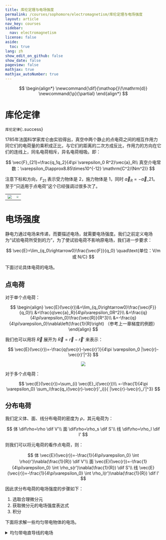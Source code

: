 ```yaml
---
title: 库伦定理与电场强度
permalink: /courses/sophomore/electromagnetism/库伦定理与电场强度
layout: article
nav_key: courses
sidebar:
  nav: electromagnetism
license: false
aside:
  toc: true
lang: zh
show_edit_on_github: false
show_date: false
pageview: false
mathjax: true
mathjax_autoNumber: true
---
```


<!--more-->

$$
\begin{align*}
\newcommand{\dif}{\mathop{}\!\mathrm{d}}
\newcommand{\p}{\partial}
\end{align*}
$$

# 库伦定律

`库伦定律`{:.success}

1785年法国科学家库仑由实验得出，真空中两个静止的点电荷之间的相互作用力同它们的电荷量的乘积成正比，与它们的距离的二次方成反比，作用力的方向在它们的连线上，同名电荷相斥，异名电荷相吸。即：

$$
\vec{F}_{21}=\frac{q_1q_2}{4\pi \varepsilon_0 R^2}\vec{a}_R\\
真空介电常数：\varepsilon_0\approx8.85\times10^{-12} \mathrm{C^2/(Nm^2)}
$$

注意下标和方向，$F_{21}$ 表示受力物体是 2，施力物体是 1，同时 $\vec{a}_R=-\vec{a}\_{21}$。至于“只适用于点电荷”这个已经强调过很多次了。

<!--https://physicscatalyst.com/elec/Coulombs-law-in-vector-form.png-->

<table>
<tr>
<td><img src="https://i.loli.net/2020/04/14/8V6SJCoMnfmQwKg.png" style="zoom:80%"></td>
<td><img src="https://upload.wikimedia.org/wikipedia/commons/0/04/Bcoulomb.png" style="zoom:40%"></td>
</tr>
</table>

# 电场强度

静电力通过电场来传递，而要描述电场，就需要电场强度。我们之前定义电场为“试验电荷所受到的力”，为了使试验电荷不影响原电场，我们进一步要求：

$$
\vec{E}=\lim_{q_0\rightarrow0}\frac{\vec{F}}{q_0} \quad\text{单位：V/m 或 N/C}
$$

下面讨论具体电荷的电场。

## 点电荷

对于单个点电荷：

$$
\begin{align}
\vec{E}(\vec{r})&=\lim_{q_0\rightarrow0}\frac{\vec{F}}{q_0}\\
&=\frac{q\vec{a}_R}{4\pi\varepsilon_0R^2}\\
&=\frac{q}{4\pi\varepsilon_0}\frac{\vec{R}}{R^3}\\
&=-\frac{q}{4\pi\varepsilon_0}\nabla\left(\frac{1}{R}\right) （参考上一章梯度的例题）
\end{align}
$$

我们也可以用将 $\vec{R}$ 展开为 $\vec{R}=\vec{r}-\vec{r}'$ 来表示：

$$
\vec{E}(\vec{r})=-\frac{q(\vec{r}-\vec{r}')}{4\pi \varepsilon_0 |\vec{r}-\vec{r}'|^3}
$$
<center><img src="https://i.loli.net/2020/03/23/fDbx53aJvhMEFnX.jpg" style="zoom:90%"></center>

对于多个点电荷：

$$
\vec{E}(\vec{r})=\sum_{i} \vec{E}_i(\vec{r})\\
=-\frac{1}{4\pi \varepsilon_0} \sum_i\frac{q_i(\vec{r}-\vec{r}'_i)}{ |\vec{r}-\vec{r}_i'|^3}
$$

## 分布电荷

我们定义体、面、线分布电荷的密度为 $\rho$，其元电荷为：

$$
体 \dif\rho=\rho \dif V'\\
面 \dif\rho=\rho_s \dif S'\\
线 \dif\rho=\rho_l \dif l'
$$

则我们可以将元电荷的看作点电荷，则：

$$
体 \vec{E}(\vec{r})=-\frac{1}{4\pi\varepsilon_0} \int \rho(r')\nabla(\frac{1}{R}) \dif V'\\
面 \vec{E}(\vec{r})=-\frac{1}{4\pi\varepsilon_0} \int \rho_s(r')\nabla(\frac{1}{R}) \dif S'\\
线 \vec{E}(\vec{r})=-\frac{1}{4\pi\varepsilon_0} \int \rho_l(r')\nabla(\frac{1}{R}) \dif l'
$$

因此求分布电荷的电场强度的步骤如下：
1. 选取合理微分元
2. 获取微分元的电场强度表达式
3. 积分

下面将求解一些均匀带电物体的电场。

<details>
    <summary>均匀带电直导线的电场</summary>
<img src="https://i.loli.net/2020/03/23/G3LXZUbe6Yj8kgQ.jpg" style="zoom:70%"><br>
注意到直导线是柱对称的，所以我们采用柱坐标系。我们考虑 $\dif l'=\dif z'$ 上的元电荷：

$$
\begin{align}
\vec{R}&=r\hat{a}_r-z'\hat{a}_z\\
\dif \vec{E}&=\frac{\rho_l (r\hat{a}_r -z'\hat{a}_z) \dif z'}{4\pi\varepsilon_0 (r^2+z'^2)^{3/2}}
\end{align}
$$

我们分别对 $\dif \vec{E}_r$ 和 $\dif \vec{E}_z$ 积分：

$$
\begin{align}
E_r&=\frac{\rho_l}{4\pi\varepsilon_0}\int_{-L_1}^{L_2} \frac{r\dif z'}{(r^2+z'^2)^{3/2}}\\
&=\frac{\rho_l}{4\pi\varepsilon_0}
\end{align}
$$

<hr>

</details>